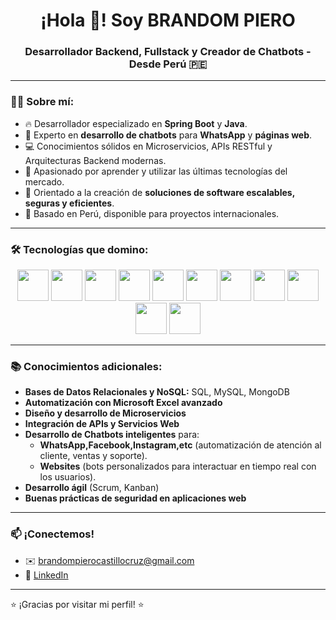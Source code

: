 <h1 align="center">¡Hola 👋! Soy BRANDOM PIERO</h1>
<h3 align="center">Desarrollador Backend, Fullstack y Creador de Chatbots - Desde Perú 🇵🇪</h3>

---

### 👨‍💻 Sobre mí:

- 🔥 Desarrollador especializado en **Spring Boot** y **Java**.
- 🤖 Experto en **desarrollo de chatbots** para **WhatsApp** y **páginas web**.
- 💻 Conocimientos sólidos en Microservicios, APIs RESTful y Arquitecturas Backend modernas.
- 🌱 Apasionado por aprender y utilizar las últimas tecnologías del mercado.
- 🎯 Orientado a la creación de **soluciones de software escalables, seguras y eficientes**.
- 📍 Basado en Perú, disponible para proyectos internacionales.

---

### 🛠️ Tecnologías que domino:

<p align="center">
  <img src="https://cdn.jsdelivr.net/gh/devicons/devicon/icons/java/java-original.svg" width="50" height="50"/>
  <img src="https://cdn.jsdelivr.net/gh/devicons/devicon/icons/spring/spring-original.svg" width="50" height="50"/>
  <img src="https://cdn.jsdelivr.net/gh/devicons/devicon/icons/mysql/mysql-original.svg" width="50" height="50"/>
  <img src="https://cdn.jsdelivr.net/gh/devicons/devicon/icons/mongodb/mongodb-original.svg" width="50" height="50"/>
  <img src="https://cdn.jsdelivr.net/gh/devicons/devicon/icons/python/python-original.svg" width="50" height="50"/>
  <img src="https://cdn.jsdelivr.net/gh/devicons/devicon/icons/django/django-plain.svg" width="50" height="50"/>
  <img src="https://cdn.jsdelivr.net/gh/devicons/devicon/icons/angularjs/angularjs-original.svg" width="50" height="50"/>
  <img src="https://cdn.jsdelivr.net/gh/devicons/devicon/icons/javascript/javascript-original.svg" width="50" height="50"/>
  <img src="https://cdn.jsdelivr.net/gh/devicons/devicon/icons/html5/html5-original.svg" width="50" height="50"/>
  <img src="https://cdn.jsdelivr.net/gh/devicons/devicon/icons/css3/css3-original.svg" width="50" height="50"/>
  <img src="https://cdn.jsdelivr.net/gh/devicons/devicon/icons/nodejs/nodejs-original.svg" width="50" height="50"/>
</p>

---

### 📚 Conocimientos adicionales:

- **Bases de Datos Relacionales y NoSQL:** SQL, MySQL, MongoDB
- **Automatización con Microsoft Excel avanzado**
- **Diseño y desarrollo de Microservicios**
- **Integración de APIs y Servicios Web**
- **Desarrollo de Chatbots inteligentes** para:
  - **WhatsApp,Facebook,Instagram,etc** (automatización de atención al cliente, ventas y soporte).
  - **Websites** (bots personalizados para interactuar en tiempo real con los usuarios).
- **Desarrollo ágil** (Scrum, Kanban)
- **Buenas prácticas de seguridad en aplicaciones web**

---

### 📫 ¡Conectemos!

- ✉️ brandompierocastillocruz@gmail.com
- 💼 [LinkedIn](https://www.linkedin.com)

---

⭐ ¡Gracias por visitar mi perfil! ⭐
